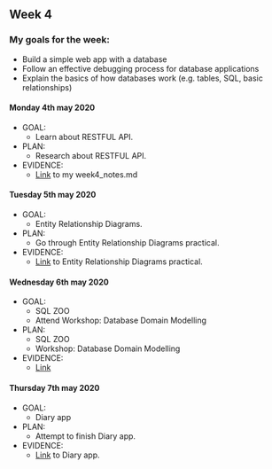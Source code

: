 ## Week 4

### My goals for the week:

* Build a simple web app with a database
* Follow an effective debugging process for database applications
* Explain the basics of how databases work (e.g. tables, SQL, basic relationships)

#### Monday 4th may 2020

* GOAL: 
   * Learn about RESTFUL API.
* PLAN:
   * Research about RESTFUL API.
* EVIDENCE:
   * [Link](https://github.com/mbrad26/MyLearningTracker/blob/master/notes_to_self/week4_notes.md) to my week4_notes.md
 
 #### Tuesday 5th may 2020

* GOAL: 
   * Entity Relationship Diagrams.
* PLAN:
   * Go through Entity Relationship Diagrams practical.
* EVIDENCE:
   * [Link](https://github.com/mbrad26/tdd-practicals/tree/master/entity-relationships) to Entity Relationship Diagrams practical.
 
 #### Wednesday 6th may 2020

* GOAL: 
   * SQL ZOO
   * Attend Workshop: Database Domain Modelling
* PLAN:
   * SQL ZOO
   * Workshop: Database Domain Modelling
* EVIDENCE:
   * [Link]() 

#### Thursday 7th may 2020

* GOAL: 
   * Diary app
* PLAN:
   * Attempt to finish Diary app.
* EVIDENCE:
   * [Link](https://github.com/mbrad26/daily-diary) to Diary app. 
